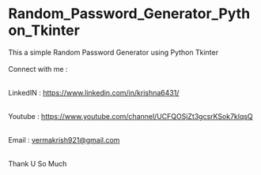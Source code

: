 # Random_Password_Generator_Python_Tkinter
This a simple Random Password Generator using Python Tkinter
<br>
<br>
Connect with me :
<br>
<br>

LinkedIN : https://www.linkedin.com/in/krishna6431/
<br>
<br>

Youtube : https://www.youtube.com/channel/UCFQOSjZt3gcsrKSok7klqsQ
<br>
<br>

Email : vermakrish921@gmail.com
<br>
<br>


Thank U So Much
